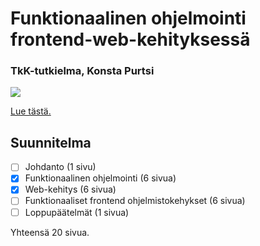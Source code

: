 # Funktionaalinen ohjelmointi frontend-web-kehityksessä

### TkK-tutkielma, Konsta Purtsi

![](https://github.com/kovipu/kandi/workflows/Build%20pdf/badge.svg)

[Lue tästä.](https://kovipu.github.io/kandi/thesis.pdf)

## Suunnitelma

- [ ] Johdanto (1 sivu)
- [x] Funktionaalinen ohjelmointi (6 sivua)
- [x] Web-kehitys (6 sivua)
- [ ] Funktionaaliset frontend ohjelmistokehykset (6 sivua)
- [ ] Loppupäätelmät (1 sivua)

Yhteensä 20 sivua.